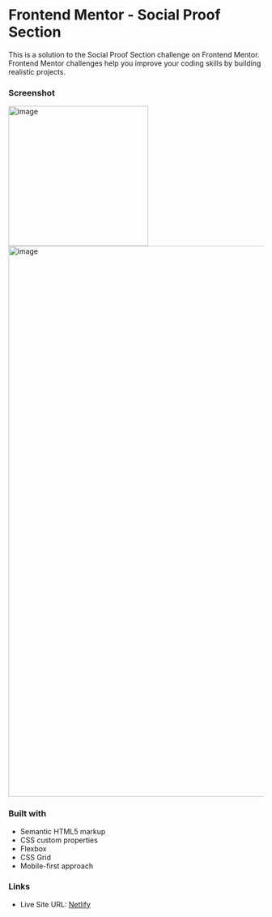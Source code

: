 # Frontend Mentor - Social Proof Section 

This is a solution to the Social Proof Section challenge on Frontend Mentor.
Frontend Mentor challenges help you improve your coding skills by building realistic projects.

### Screenshot

<img width="276" alt="image" src="https://github.com/gab-holik/Frontend-Mentor/assets/97192580/02e8d509-1e4d-4cd1-b6eb-47390daab33a">

<img width="1087" alt="image" src="https://github.com/gab-holik/Frontend-Mentor/assets/97192580/2a935608-833f-48e9-b447-5a2bb5d52e61">


### Built with

- Semantic HTML5 markup
- CSS custom properties
- Flexbox
- CSS Grid
- Mobile-first approach

### Links

- Live Site URL: [Netlify](https://661c3256e487e3abedcac790--cerulean-pony-256742.netlify.app/)
